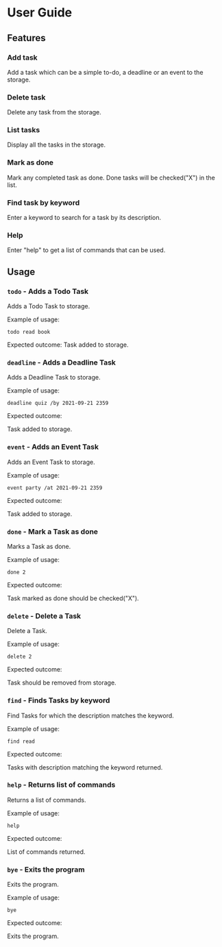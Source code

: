 # User Guide

## Features 

### Add task

Add a task which can be a simple to-do, a deadline or an event to the storage.

### Delete task

Delete any task from the storage.

### List tasks

Display all the tasks in the storage.

### Mark as done

Mark any completed task as done. Done tasks will be checked("X") in the list.

### Find task by keyword

Enter a keyword to search for a task by its description.

### Help

Enter "help" to get a list of commands that can be used.

## Usage

### `todo` - Adds a Todo Task

Adds a Todo Task to storage.

Example of usage: 

`todo read book`

Expected outcome:
Task added to storage.

### `deadline` - Adds a Deadline Task

Adds a Deadline Task to storage.

Example of usage:

`deadline quiz /by 2021-09-21 2359`

Expected outcome:

Task added to storage.

### `event` - Adds an Event Task

Adds an Event Task to storage.

Example of usage:

`event party /at 2021-09-21 2359`

Expected outcome:

Task added to storage.

### `done` - Mark a Task as done

Marks a Task as done.

Example of usage:

`done 2`

Expected outcome:

Task marked as done should be checked("X").

### `delete` - Delete a Task 

Delete a Task.

Example of usage:

`delete 2`

Expected outcome:

Task should be removed from storage.

### `find` - Finds Tasks by keyword

Find Tasks for which the description matches the keyword.

Example of usage:

`find read`

Expected outcome:

Tasks with description matching the keyword returned.

### `help` - Returns list of commands

Returns a list of commands.

Example of usage:

`help`

Expected outcome:

List of commands returned.

### `bye` - Exits the program

Exits the program.

Example of usage:

`bye`

Expected outcome:

Exits the program.